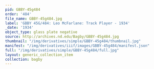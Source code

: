 ```yaml
---
pid: GBBY-45g484
order: '484'
file_name: GBBY-45g484.jpg
label: 'GBBY 45G/484: Leo McFarlane: Track Player - 1934'
_date: '1934'
object_type: glass plate negative
source: http://archives.nd.edu/Bagby/GBBY-45g484.jpg
thumbnail: "/img/derivatives/simple/GBBY-45g484/thumbnail.jpg"
manifest: "/img/derivatives/iiif/images/GBBY-45g484/manifest.json"
full: "/img/derivatives/simple/GBBY-45g484/full.jpg"
layout: generic_collection_item
collection: bagby
---
```

